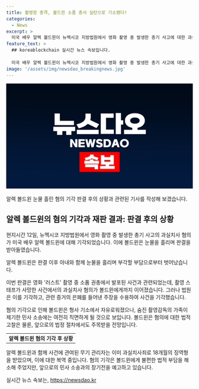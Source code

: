 ```yaml
---
title: 촬영장 총격, 볼드윈 소품 총서 실탄으로 기소됐다!
categories:
  - News
excerpt: >
  미국 배우 알렉 볼드윈이 뉴멕시코 지방법원에서 영화 촬영 중 발생한 총기 사고에 대한 과실치사 혐의가 기각되어 눈물을 흘렸다. 이번 판결은 총알 이후에 나왔는데, 변호인들은 증거 은폐를 주장했고, 판사도 지적했다. 볼드윈은 판결 후 아내와 함께 감정적인 모습을 보였으며, 이로써 형사 기소는 종결됐지만 민사 소송은 여전히 진행 중이다. 앞서 과실치사죄로 기소된 무기 관리자는 징역형을 선고받았고 볼드윈은 이번 기각으로 3년간의 부담에서 벗어났지만 여전히 민사 소송에 직면해 있다.
feature_text: >
  ## koreablockchain 실시간 뉴스 속보입니다.

  미국 배우 알렉 볼드윈이 뉴멕시코 지방법원에서 영화 촬영 중 발생한 총기 사고에 대한 과실치사 혐의가 기각되어 눈물을 흘렸다. 이번 판결은 총알 이후에 나왔는데, 변호인들은 증거 은폐를 주장했고, 판사도 지적했다. 볼드윈은 판결 후 아내와 함께 감정적인 모습을 보였으며, 이로써 형사 기소는 종결됐지만 민사 소송은 여전히 진행 중이다. 앞서 과실치사죄로 기소된 무기 관리자는 징역형을 선고받았고 볼드윈은 이번 기각으로 3년간의 부담에서 벗어났지만 여전히 민사 소송에 직면해 있다.
image: '/assets/img/newsdao_breakingnews.jpg'
---
```


<p><img src="/assets/img/newsdao_breakingnews.jpg" alt="koreablockchain 속보" /></p>

<p>알렉 볼드윈 눈물 흘린 혐의 기각 판결 후의 상황과 관련된 기사를 작성해 보겠습니다.</p>

<h2 data-ke-size="size26">알렉 볼드윈의 혐의 기각과 재판 결과: 판결 후의 상황</h2>

<p>현지시간 12일, 뉴멕시코 지방법원에서 영화 촬영 중 발생한 총기 사고의 과실치사 혐의가 미국 배우 알렉 볼드윈에 대해 기각되었습니다. 이에 볼드윈은 눈물을 흘리며 판결을 받아들였습니다.</p>

<p data-ke-size="size16">알렉 볼드윈은 판결 이후 아내와 함께 눈물을 흘리며 부각할 부담으로부터 벗어났습니다.</p>

<p>이번 판결은 영화 '러스트' 촬영 중 소품 권총에서 발포된 사건과 관련되었는데, 촬영 스태프가 사망한 사건에서의 과실치사 혐의가 볼드윈에게까지 이어졌습니다. 그러나 법원은 이를 기각하고, 관련 증거의 은폐를 들어낸 주장을 수용하여 사건을 기각했습니다.</p>

<p>혐의 기각으로 인해 볼드윈은 형사 기소에서 자유로워졌으나, 숨진 촬영감독의 가족이 제기한 민사 소송에는 여전히 직면하게 될 것으로 보입니다. 볼드윈은 혐의에 대한 법적 고찰은 물론, 앞으로의 법정 절차에서도 주목받을 전망입니다.</p>

<table>
  <tr>
    <td style="text-align: center; height: 17px;"><b>알렉 볼드윈 혐의 기각 후 상황</b></td>
  </tr>
</table>

<p>알렉 볼드윈과 함께 사건에 관여된 무기 관리자는 이미 과실치사죄로 18개월의 징역형을 받았으며, 이에 대한 복역 중입니다. 혐의 기각은 볼드윈에게 불편한 법적 부담을 해소해 주었지만, 앞으로의 민사 소송과의 장기전을 예고하고 있습니다.</p>
실시간 뉴스 속보는, <a href="https://newsdao.kr" rel="dofollow">https://newsdao.kr</a>


